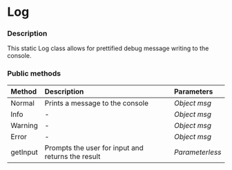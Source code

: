 # Log

### Description

This static Log class allows for prettified debug message writing to the console.

### Public methods
| Method     | Description | Parameters |
| :---        |    :----   | :---- |
| Normal | Prints a message to the console | _Object msg_ |
| Info        | - | _Object msg_ |
| Warning    | - | _Object msg_ |
| Error | - | _Object msg_ |
| getInput| Prompts the user for input and returns the result | _Parameterless_ |